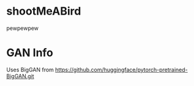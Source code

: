 # shootMeABird

pewpewpew

# GAN Info

Uses BigGAN from https://github.com/huggingface/pytorch-pretrained-BigGAN.git
